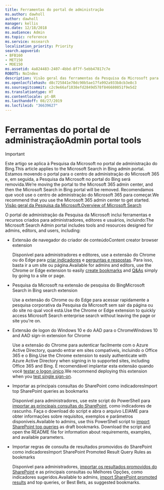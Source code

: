 ```yaml
---
title: Ferramentas do portal de administração
ms.author: dawholl
author: dawholl
manager: kellis
ms.date: 12/18/2018
ms.audience: Admin
ms.topic: reference
ms.service: mssearch
localization_priority: Priority
search.appverid:
- BFB160
- MET150
- MOE150
ms.assetid: 4a824483-2407-4bbd-8f7f-5ebb47817c7e
ROBOTS: NoIndex
description: Visão geral das ferramentas da Pesquisa da Microsoft para criar e importar resultados, entrar automaticamente e pesquisar em qualquer lugar
ms.openlocfilehash: d8c725841e70dc90b5ae17fa992a933b8cb3e8c3
ms.sourcegitcommit: c2c9e66af1038efd2849d578f846680851f9e5d2
ms.translationtype: HT
ms.contentlocale: pt-BR
ms.lasthandoff: 08/27/2019
ms.locfileid: "36639627"
---
```

# <a name="admin-portal-tools"></a><span data-ttu-id="4de86-103">Ferramentas do portal de administração</span><span class="sxs-lookup"><span data-stu-id="4de86-103">Admin portal tools</span></span>

> [!IMPORTANT]
> <span data-ttu-id="4de86-104">Este artigo se aplica à Pesquisa da Microsoft no portal de administração do Bing.</span><span class="sxs-lookup"><span data-stu-id="4de86-104">This article applies to the Microsoft Search in Bing admin portal.</span></span> <span data-ttu-id="4de86-105">Estamos movendo o portal para o centro de administração do Microsoft 365 e, em seguida, a Pesquisa da Microsoft no portal do Bing será removida.</span><span class="sxs-lookup"><span data-stu-id="4de86-105">We’re moving the portal to the Microsoft 365 admin center, and then the Microsoft Search in Bing portal will be removed.</span></span> <span data-ttu-id="4de86-106">Recomendamos que você use o centro de administração do Microsoft 365 para começar.</span><span class="sxs-lookup"><span data-stu-id="4de86-106">We recommend that you use the Microsoft 365 admin center to get started.</span></span> [<span data-ttu-id="4de86-107">Visão geral da Pesquisa da Microsoft.</span><span class="sxs-lookup"><span data-stu-id="4de86-107">Overview of Microsoft Search</span></span>](overview-microsoft-search.md)
    
<span data-ttu-id="4de86-108">O portal de administração da Pesquisa da Microsoft inclui ferramentas e recursos criados para administradores, editores e usuários, incluindo:</span><span class="sxs-lookup"><span data-stu-id="4de86-108">The Microsoft Search Admin portal includes tools and resources designed for admins, editors, and users, including:</span></span>
  
- <span data-ttu-id="4de86-109">Extensão de navegador do criador de conteúdo</span><span class="sxs-lookup"><span data-stu-id="4de86-109">Content creator browser extension</span></span>
    
    <span data-ttu-id="4de86-110">Disponível para administradores e editores, use a extensão do Chrome ou do Edge para [criar indicadores](create-bookmarks.md) e [perguntas e respostas](create-qas.md). Para isso, basta ir a um site ou página.</span><span class="sxs-lookup"><span data-stu-id="4de86-110">Available for admins and editors, use the Chrome or Edge extension to easily [create bookmarks](create-bookmarks.md) and [Q&As](create-qas.md) simply by going to a site or page.</span></span> 
    
- <span data-ttu-id="4de86-111">Pesquisa da Microsoft na extensão de pesquisa do Bing</span><span class="sxs-lookup"><span data-stu-id="4de86-111">Microsoft Search in Bing search extension</span></span>
    
    <span data-ttu-id="4de86-112">Use a extensão do Chrome ou do Edge para acessar rapidamente a pesquisa corporativa da Pesquisa da Microsoft sem sair da página ou do site no qual você está.</span><span class="sxs-lookup"><span data-stu-id="4de86-112">Use the Chrome or Edge extension to quickly access Microsoft Search enterprise search without leaving the page or site you're on.</span></span>
    
- <span data-ttu-id="4de86-113">Extensão de logon do Windows 10 e do AAD para o Chrome</span><span class="sxs-lookup"><span data-stu-id="4de86-113">Windows 10 and AAD sign-in extension for Chrome</span></span>
    
    <span data-ttu-id="4de86-114">Use a extensão do Chrome para autenticar facilmente com o Azure Active Directory, quando entrar em sites compatíveis, incluindo o Office 365 e o Bing.</span><span class="sxs-lookup"><span data-stu-id="4de86-114">Use the Chrome extension to easily authenticate with Azure Active Directory when signing in to supported sites, including Office 365 and Bing.</span></span> <span data-ttu-id="4de86-115">É recomendável implantar esta extensão quando você [testar o logon único](test-single-sign-on.md).</span><span class="sxs-lookup"><span data-stu-id="4de86-115">We recommend deploying this extension when you [test single sign-on](test-single-sign-on.md).</span></span>
    
- <span data-ttu-id="4de86-116">Importar as principais consultas do SharePoint como indicadores</span><span class="sxs-lookup"><span data-stu-id="4de86-116">Import top SharePoint queries as bookmarks</span></span>
    
    <span data-ttu-id="4de86-p103">Disponível para administradores, use este script do PowerShell para [importar as principais consultas do SharePoint](import-sharepoint-promoted-results-and-top-queries.md), como indicadores de rascunho. Faça o download do script e abra o arquivo LEIAME para obter informações sobre requisitos, exemplos e parâmetros disponíveis.</span><span class="sxs-lookup"><span data-stu-id="4de86-p103">Available to admins, use this PowerShell script to [import SharePoint top queries](import-sharepoint-promoted-results-and-top-queries.md) as draft bookmarks. Download the script and open the README file for information about requirements, examples, and available parameters.</span></span> 
    
- <span data-ttu-id="4de86-119">Importar regras de consulta de resultados promovidos do SharePoint como indicadores</span><span class="sxs-lookup"><span data-stu-id="4de86-119">Import SharePoint Promoted Result Query Rules as bookmarks</span></span>
    
    <span data-ttu-id="4de86-120">Disponível para administradores, [importar os resultados promovidos do SharePoint](import-sharepoint-promoted-results-and-top-queries.md) e as principais consultas ou Melhores Opções, como indicadores sugeridos.</span><span class="sxs-lookup"><span data-stu-id="4de86-120">Available to admins, [import SharePoint promoted results](import-sharepoint-promoted-results-and-top-queries.md) and top queries, or Best Bets, as suggested bookmarks.</span></span> 

  

